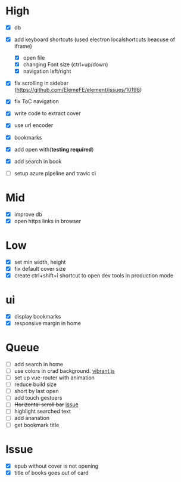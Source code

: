 # High

- [x] db
- [x] add keyboard shortcuts (used electron localshortcuts beacuse of iframe)
  - [x] open file
  - [x] changing Font size (ctrl+up/down)
  - [x] navigation left/right
- [x] fix scrolling in sidebar (https://github.com/ElemeFE/element/issues/10198)
- [x] fix ToC navigation
- [x] write code to extract cover
- [x] use url encoder
- [x] bookmarks
- [x] add open with(**testing required**)
- [x] add search in book
- [ ] setup azure pipeline and travic ci


# Mid

- [x] improve db
- [x] open https links in browser

# Low

- [x] set min width, height
- [x] fix default cover size
- [x] create ctrl+shift+i shortcut to open dev tools in production mode

# ui

- [x] display bookmarks
- [x] responsive margin in home

# Queue

- [ ] add search in home
- [ ] use colors in crad background. [vibrant.js](https://jariz.github.io/vibrant.js/)
- [ ] set up vue-router with animation
- [ ] reduce build size
- [ ] short by last open
- [ ] add touch gestuers
- [ ] ~~Horizontal scroll bar~~ [issue](https://github.com/futurepress/epub.js/issues/744)
- [ ] highlight searched text 
- [ ] add ananation 
- [ ] get bookmark title 

# Issue

- [x] epub without cover is not opening
- [x] title of books goes out of card
